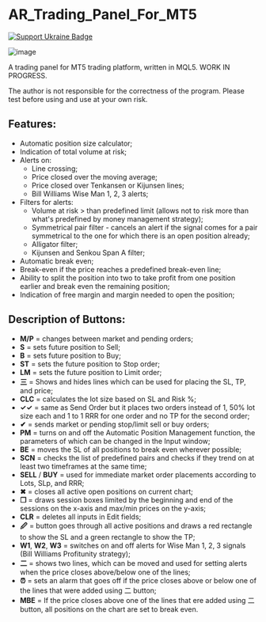 # AR_Trading_Panel_For_MT5

[![Support Ukraine Badge](https://bit.ly/support-ukraine-now)](https://github.com/support-ukraine/support-ukraine)

![image](https://user-images.githubusercontent.com/21954163/216941119-cf7e90dc-ebce-45b3-bfa7-298daf29b202.png)

A trading panel for MT5 trading platform, written in MQL5.
WORK IN PROGRESS.

The author is not responsible for the correctness of the program. Please test before using and use at your own risk.

## Features:
- Automatic position size calculator;
- Indication of total volume at risk;
- Alerts on:
  - Line crossing;
  - Price closed over the moving average;
  - Price closed over Tenkansen or Kijunsen lines;
  - Bill Williams Wise Man 1, 2, 3 alerts;
- Filters for alerts:
  - Volume at risk > than predefined limit (allows not to risk more than what's predefined by money management strategy);
  - Symmetrical pair filter - cancels an alert if the signal comes for a pair symmetrical to the one for which there is an open position already;
  - Alligator filter;
  - Kijunsen and Senkou Span A filter;
- Automatic break even;
- Break-even if the price reaches a predefined break-even line;
- Ability to split the position into two to take profit from one position earlier and break even the remaining position;
- Indication of free margin and margin needed to open the position;

## Description of Buttons:
- **M/P** = changes between market and pending orders;
- **S** = sets future position to Sell;
- **B** = sets future position to Buy;
- **ST** = sets the future position to Stop order;
- **LM** = sets the future position to Limit order;
- **三** = Shows and hides lines which can be used for placing the SL, TP, and price;
- **CLC** = calculates the lot size based on SL and Risk %;
- **✓✓** = same as Send Order but it places two orders instead of 1, 50% lot size each and 1 to 1 RRR for one order and no TP for the second order;
- **✔** = sends market or pending stop/limit sell or buy orders;
- **PM** = turns on and off the Automatic Position Management function, the parameters of which can be changed in the Input window;
- **BE** = moves the SL of all positions to break even wherever possible;
- **SCN** = checks the list of predefined pairs and checks if they trend on at least two timeframes at the same time;
- **SELL** / **BUY** = used for immediate market order placements according to Lots, SLp, and RRR;
- **✖** = closes all active open positions on current chart;
- **❒** = draws session boxes limited by the beginning and end of the sessions on the x-axis and max/min prices on the y-axis;
- **CLR** = deletes all inputs in Edit fields;
- **🖉** = button goes through all active positions and draws a red rectangle to show the SL and a green rectangle to show the TP;
- **W1**, **W2**, **W3** = switches on and off alerts for Wise Man 1, 2, 3 signals (Bill Williams Profitunity strategy);
- **⼆** = shows two lines, which can be moved and used for setting alerts when the price closes above/below one of the lines;
- **⏰** = sets an alarm that goes off if the price closes above or below one of the lines that were added using ⼆ button;
- **MBE** = If the price closes above one of the lines that ere added using ⼆ button, all positions on the chart are set to break even.
